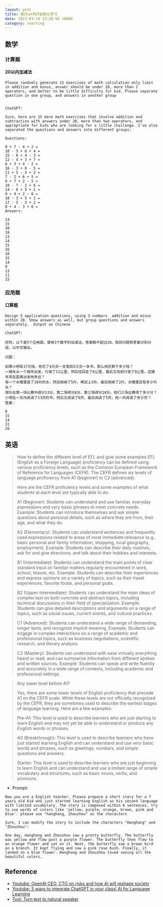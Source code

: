 ```yaml
---
layout: post
title: 用ChatPGT定制化学习
date: 2023-03-19 23:28:50 +0800
category: learning
---
```


## 数学

### 计算题

#### 20以内加减法

~~~shell
Please randomly generate 15 exercises of math calculation only limit in addition and minus, answer should be under 20, more than 2 operators, and better to be little difficulty for kid, Please separate question in one group, and answers in another group
~~~

~~~shell

ChatGPT: 

Sure, here are 15 more math exercises that involve addition and subtraction with answers under 20, more than two operators, and appropriate for kids who are looking for a little challenge. I've also separated the questions and answers into different groups:

Questions:

9 + 7 - 4 + 2 =
10 - 5 + 6 + 4 =
15 - 6 + 4 - 3 =
12 - 4 + 3 + 7 =
8 + 3 + 4 - 2 =
16 - 3 + 6 - 5 =
11 + 5 - 3 + 2 =
7 - 2 + 6 + 5 =
6 + 7 + 2 - 5 =
18 - 7 - 2 + 6 =
14 - 6 + 5 + 1 =
9 + 4 + 2 - 6 =
10 - 3 + 5 + 1 =
17 - 5 - 3 + 2 =
8 + 4 - 3 + 6 =
Answers:

14
15
10
18
13
14
15
16
10
15
14
9
13
11
15
~~~

### 应用题

#### 口算题

~~~shell
Design 5 application questions, using 3 numbers  addition and minus within 20. Show answers as well, but group questions and answers separately.  Output as Chinese

~~~

~~~shell
ChatGPT: 

好的，以下是5个应用题，使用3个数字的加减法，答案都不超过20。我将问题和答案分别分组，以中文输出。

问题：

如果小明有17元钱，他花了4元买一支笔和5元买一本书，那么他还剩下多少钱？
一辆车从一个城市出发，行驶了12公里，然后往回走了6公里，最后又向前行驶了9公里。这辆车现在距离出发地多远？
有一个水桶里装了18升的水，然后倒掉了5升，再加上3升，最后倒掉了2升。水桶里还有多少升水？
球队在第一场比赛中得分13分，第二场得分8分，第三场得分10分。他们三场比赛得了多少分？
小明在一天内阅读了13页的书，然后又阅读了8页，最后阅读了5页。他一共阅读了多少页？
答案：

8
15
14
31
26

~~~

## 英语

> How to define the different level of EFL  and give some examples
> EFL (English as a Foreign Language) proficiency can be defined using various proficiency levels, such as the Common European Framework of Reference for Languages (CEFR). The CEFR defines six levels of language proficiency from A1 (beginner) to C2 (advanced).
> 
> Here are the CEFR proficiency levels and some examples of what students at each level are typically able to do:
>
>A1 (Beginner): Students can understand and use familiar, everyday expressions and very basic phrases to meet concrete needs.
Example: Students can introduce themselves and ask simple questions about personal details, such as where they are from, their age, and what they do.
> 
> A2 (Elementary): Students can understand sentences and frequently used expressions related to areas of most immediate relevance (e.g., basic personal and family information, shopping, local geography, employment).
Example: Students can describe their daily routines, ask for and give directions, and talk about their hobbies and interests.
> 
> B1 (Intermediate): Students can understand the main points of clear standard input on familiar matters regularly encountered in work, school, leisure, etc.
Example: Students can describe their experiences and express opinions on a variety of topics, such as their travel experiences, favorite foods, and personal goals.
> 
> B2 (Upper-Intermediate): Students can understand the main ideas of complex text on both concrete and abstract topics, including technical discussions in their field of specialization.
Example: Students can give detailed descriptions and arguments on a range of topics, such as social issues, current events, and cultural practices.
> 
> C1 (Advanced): Students can understand a wide range of demanding, longer texts, and recognize implicit meaning.
Example: Students can engage in complex interactions on a range of academic and professional topics, such as business negotiations, scientific research, and literary analysis.
>
> C2 (Mastery): Students can understand with ease virtually everything heard or read, and can summarize information from different spoken and written sources.
Example: Students can speak and write fluently and accurately in a wide range of contexts, including academic and professional settings.

> Any lower level before A1?
> 
> Yes, there are some lower levels of English proficiency that precede A1 on the CEFR scale. While these levels are not officially recognized by the CEFR, they are sometimes used to describe the earliest stages of language learning. Here are a few examples:
> 
> Pre-A1: This level is used to describe learners who are just starting to learn English and may not yet be able to understand or produce any English words or phrases.
>
> A0 (Breakthrough): This level is used to describe learners who have just started learning English and can understand and use very basic words and phrases, such as greetings, numbers, and simple questions and answers.
> 
> Starter: This level is used to describe learners who are just beginning to learn English and can understand and use a limited range of simple vocabulary and structures, such as basic nouns, verbs, and pronouns.


- Prompt:

~~~shell
Now you are a English teacher. Please prepare a short story for a 7 years old kid who just started learning English as his second language with limited vocabulary. The story is composed within 6 sentences, try to use words of colors like 'yellow, purple, orange, brown, pink and blue'. please use "hanghang, zhouzhou" as the characters 
~~~

~~~shell
Sure, I can modify the story to include the characters "Hanghang" and "Zhouzhou":

One day, Hanghang and Zhouzhou saw a pretty butterfly. The butterfly was yellow and flew past a purple flower. The butterfly then flew to an orange flower and sat on it. Next, the butterfly saw a brown bird on a branch. It kept flying and saw a pink rose bush. Finally, it landed on a blue flower. Hanghang and Zhouzhou loved seeing all the beautiful colors.
~~~

## Reference

- [Youtube: OpenAI CEO, CTO on risks and how AI will reshape society](https://www.youtube.com/watch?v=540vzMlf-54)
- [Youtube: 5 ways to integrate ChatGPT in your class! AI for Language Learning
  ](https://www.youtube.com/watch?v=tL3iFyn4I6A)
- [Tool: Turn text to natural speaker](https://www.naturalreaders.com/online/)